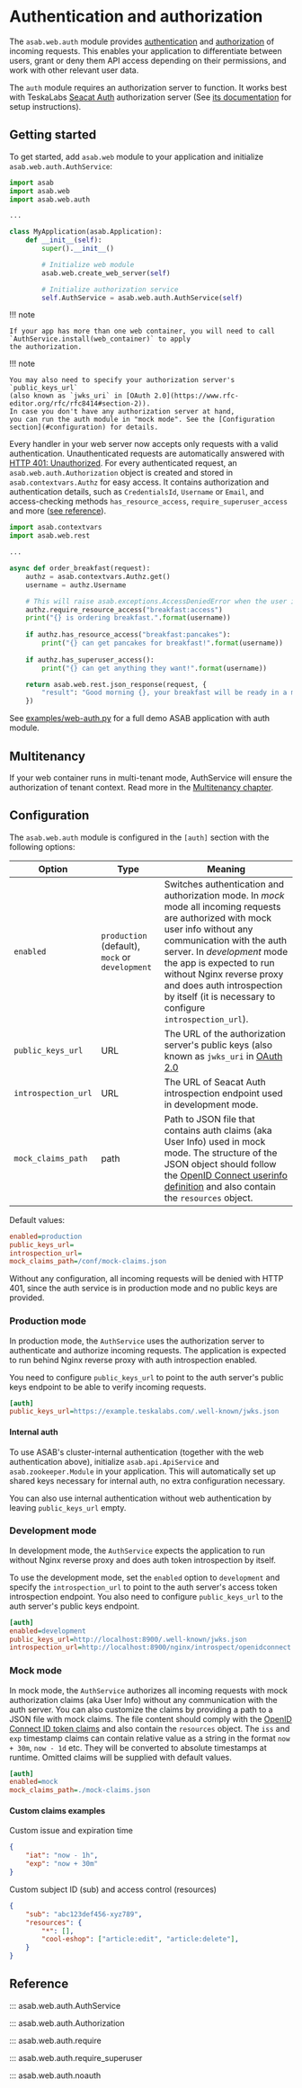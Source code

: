 # Authentication and authorization

The `asab.web.auth` module provides [authentication](https://en.wikipedia.org/wiki/Authentication) and
[authorization](https://en.wikipedia.org/wiki/Authorization) of incoming requests.
This enables your application to differentiate between users,
grant or deny them API access depending on their permissions, and work
with other relevant user data.

The `auth` module requires an authorization server to function.
It works best with TeskaLabs [Seacat Auth](https://github.com/TeskaLabs/seacat-auth)
authorization server 
(See [its documentation](https://docs.teskalabs.com/seacat-auth/getting-started/quick-start) for setup instructions).


## Getting started

To get started, add `asab.web` module to your application and initialize `asab.web.auth.AuthService`:

```python
import asab
import asab.web
import asab.web.auth

...

class MyApplication(asab.Application):
	def __init__(self):
		super().__init__()

		# Initialize web module
		asab.web.create_web_server(self)

		# Initialize authorization service
		self.AuthService = asab.web.auth.AuthService(self)
```

!!! note

	If your app has more than one web container, you will need to call `AuthService.install(web_container)` to apply 
    the authorization.


!!! note

	You may also need to specify your authorization server's `public_keys_url`
	(also known as `jwks_uri` in [OAuth 2.0](https://www.rfc-editor.org/rfc/rfc8414#section-2)).
	In case you don't have any authorization server at hand,
	you can run the auth module in "mock mode". See the [Configuration section](#configuration) for details.


Every handler in your web server now accepts only requests with a valid authentication.
Unauthenticated requests are automatically answered with
[HTTP 401: Unauthorized](https://developer.mozilla.org/en-US/docs/Web/HTTP/Status/401).
For every authenticated request, an `asab.web.auth.Authorization` object is created and stored 
in `asab.contextvars.Authz` for easy access.
It contains authorization and authentication details, such as `CredentialsId`, `Username` or `Email`, and 
access-checking methods `has_resource_access`, `require_superuser_access` and more ([see reference](#asab.web.auth.Authorization)).

```python
import asab.contextvars
import asab.web.rest

...

async def order_breakfast(request):
	authz = asab.contextvars.Authz.get()
	username = authz.Username

	# This will raise asab.exceptions.AccessDeniedError when the user is not authorized for resource `breakfast:access`
	authz.require_resource_access("breakfast:access")
	print("{} is ordering breakfast.".format(username))
    
	if authz.has_resource_access("breakfast:pancakes"):
		print("{} can get pancakes for breakfast!".format(username))
    
	if authz.has_superuser_access():
		print("{} can get anything they want!".format(username))

	return asab.web.rest.json_response(request, {
		"result": "Good morning {}, your breakfast will be ready in a minute!".format(username)
	})
```

See [examples/web-auth.py](https://github.com/TeskaLabs/asab/blob/master/examples/web-auth.py) for a full demo ASAB application with auth module.


## Multitenancy

If your web container runs in multi-tenant mode, AuthService will ensure the authorization of tenant context.
Read more in the [Multitenancy chapter](../multitenancy).


## Configuration

The `asab.web.auth` module is configured in the `[auth]` section with the following options:

| Option              | Type                                            | Meaning                                                                                                                                                                                                                                                                                                                                        |
|---------------------|-------------------------------------------------|------------------------------------------------------------------------------------------------------------------------------------------------------------------------------------------------------------------------------------------------------------------------------------------------------------------------------------------------|
| `enabled`           | `production` (default), `mock` or `development` | Switches authentication and authorization mode. In _mock_ mode all incoming requests are authorized with mock user info without any communication with the auth server. In _development_ mode the app is expected to run without Nginx reverse proxy and does auth introspection by itself (it is necessary to configure `introspection_url`). |
| `public_keys_url`   | URL                                             | The URL of the authorization server's public keys (also known as `jwks_uri` in [OAuth 2.0](https://www.rfc-editor.org/rfc/rfc8414#section-2)                                                                                                                                                                                                   |
| `introspection_url` | URL                                             | The URL of Seacat Auth introspection endpoint used in development mode.                                                                                                                                                                                                                                                                        |
| `mock_claims_path`  | path                                            | Path to JSON file that contains auth claims (aka User Info) used in mock mode. The structure of the JSON object should follow the [OpenID Connect userinfo definition](https://openid.net/specs/openid-connect-core-1_0.html#UserInfoResponse) and also contain the `resources` object.                                                        |

Default values:

```ini
enabled=production
public_keys_url=
introspection_url=
mock_claims_path=/conf/mock-claims.json
```

Without any configuration, all incoming requests will be denied with HTTP 401, 
since the auth service is in production mode and no public keys are provided.


### Production mode

In production mode, the `AuthService` uses the authorization server to authenticate and authorize incoming requests.
The application is expected to run behind Nginx reverse proxy with auth introspection enabled.

You need to configure `public_keys_url` to point to the auth server's public keys endpoint to be able to verify incoming requests.

```ini
[auth]
public_keys_url=https://example.teskalabs.com/.well-known/jwks.json
```

#### Internal auth

To use ASAB's cluster-internal authentication (together with the web authentication above), 
initialize `asab.api.ApiService` and `asab.zookeeper.Module` in your application.
This will automatically set up shared keys necessary for internal auth, no extra configuration necessary.

You can also use internal authentication without web authentication by leaving `public_keys_url` empty.


### Development mode

In development mode, the `AuthService` expects the application to run without Nginx reverse proxy and 
does auth token introspection by itself.

To use the development mode, set the `enabled` option to `development` and specify 
the `introspection_url` to point to the auth server's access token introspection endpoint.
You also need to configure `public_keys_url` to the auth server's public keys endpoint.

```ini
[auth]
enabled=development
public_keys_url=http://localhost:8900/.well-known/jwks.json
introspection_url=http://localhost:8900/nginx/introspect/openidconnect
```

### Mock mode

In mock mode, the `AuthService` authorizes all incoming requests with mock authorization claims (aka User Info) without 
any communication with the auth server.
You can also customize the claims by providing a path to a JSON file with mock claims.
The file content should comply with the [OpenID Connect ID token claims](https://openid.net/specs/openid-connect-core-1_0.html#IDToken) 
and also contain the `resources` object.
The `iss` and `exp` timestamp claims can contain relative value as a string in the format `now + 30m`, `now - 1d` etc.
They will be converted to absolute timestamps at runtime.
Omitted claims will be supplied with default values.

```ini
[auth]
enabled=mock
mock_claims_path=./mock-claims.json
```

#### Custom claims examples

Custom issue and expiration time
```json
{
    "iat": "now - 1h",
    "exp": "now + 30m"
}
```

Custom subject ID (sub) and access control (resources)
```json
{
    "sub": "abc123def456-xyz789",
    "resources": {
        "*": [],
        "cool-eshop": ["article:edit", "article:delete"],
    }
}
```


## Reference

::: asab.web.auth.AuthService


::: asab.web.auth.Authorization


::: asab.web.auth.require

::: asab.web.auth.require_superuser

::: asab.web.auth.noauth
